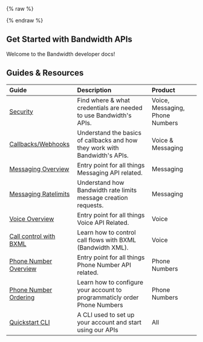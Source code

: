 {% raw %}
<section class="getStarted">
{% endraw %}

# Get Started with Bandwidth APIs

Welcome to the Bandwidth developer docs!

## Guides & Resources

| Guide                                                          | Description                                                                 | Product                         |
|:---------------------------------------------------------------|:----------------------------------------------------------------------------|:--------------------------------|
| [Security](accountCredentials.md)                              | Find where & what credentials are needed to use Bandwidth's APIs.           | Voice, Messaging, Phone Numbers |
| [Callbacks/Webhooks](callbacks/callbacks.md)                   | Understand the basics of callbacks and how they work with Bandwidth's APIs. | Voice & Messaging               |
| [Messaging Overview](../messaging/about.md)                    | Entry point for all things Messaging API related.                           | Messaging                       |
| [Messaging Ratelimits](../messaging/ratelimits.md)             | Understand how Bandwidth rate limits message creation requests.             | Messaging                       |
| [Voice Overview](../voice/about.md)                            | Entry point for all things Voice API Related.                               | Voice                           |
| [Call control with BXML](../voice/bxml/about.md)               | Learn how to control call flows with BXML (Bandwidth XML).                  | Voice                           |
| [Phone Number Overview](../numbers/about.md)                   | Entry point for all things Phone Number API related.                        | Phone Numbers                   |
| [Phone Number Ordering](../numbers/guides/advancedOrdering.md) | Learn how to configure your account to programmaticly order Phone Numbers   | Phone Numbers                   |
| [Quickstart CLI](../cli/cli.md) | A CLI used to set up your account and start using our APIs | All |
